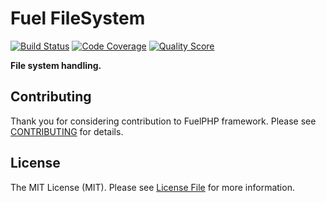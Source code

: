 # Fuel FileSystem

[![Build Status](https://img.shields.io/travis/fuelphp/filesystem.svg?style=flat-square)](https://travis-ci.org/fuelphp/filesystem)
[![Code Coverage](https://img.shields.io/scrutinizer/coverage/g/fuelphp/filesystem.svg?style=flat-square)](https://scrutinizer-ci.com/g/fuelphp/filesystem)
[![Quality Score](https://img.shields.io/scrutinizer/g/fuelphp/filesystem.svg?style=flat-square)](https://scrutinizer-ci.com/g/fuelphp/filesystem)

**File system handling.**


## Contributing

Thank you for considering contribution to FuelPHP framework. Please see [CONTRIBUTING](https://github.com/fuelphp/fuelphp/blob/master/CONTRIBUTING.md) for details.


## License

The MIT License (MIT). Please see [License File](LICENSE) for more information.
